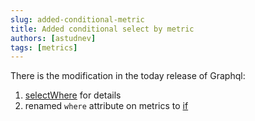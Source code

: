 ```yaml
---
slug: added-conditional-metric
title: Added conditional select by metric
authors: [astudnev]
tags: [metrics]
---
```


There is the modification in the today release of Graphql:

1. [selectWhere](/docs/graphql/metrics/selectWhere) for details
2. renamed ```where``` attribute on metrics to [if](/docs/graphql/metrics/if)